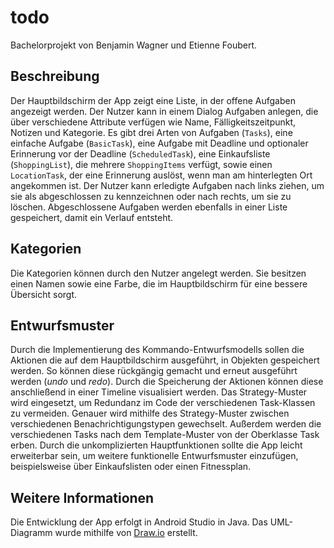 # todo
Bachelorprojekt von Benjamin Wagner und Etienne Foubert.
## Beschreibung
Der Hauptbildschirm der App zeigt eine Liste, in der offene Aufgaben angezeigt werden. Der Nutzer kann in einem Dialog Aufgaben anlegen, die über verschiedene Attribute verfügen wie Name, Fälligkeitszeitpunkt, Notizen und Kategorie. Es gibt drei Arten von Aufgaben (`Tasks`), eine einfache Aufgabe (`BasicTask`), eine Aufgabe mit Deadline und optionaler Erinnerung vor der Deadline (`ScheduledTask`), eine Einkaufsliste (`ShoppingList`), die mehrere `ShoppingItems` verfügt, sowie einen `LocationTask`, der eine Erinnerung auslöst, wenn man am hinterlegten Ort angekommen ist. Der Nutzer kann erledigte Aufgaben nach links ziehen, um sie als abgeschlossen zu kennzeichnen oder nach rechts, um sie zu löschen. Abgeschlossene Aufgaben werden ebenfalls in einer Liste gespeichert, damit ein Verlauf entsteht.
## Kategorien
Die Kategorien können durch den Nutzer angelegt werden. Sie besitzen einen Namen sowie eine Farbe, die im Hauptbildschirm für eine bessere Übersicht sorgt.
## Entwurfsmuster
Durch die Implementierung des Kommando-Entwurfsmodells sollen die Aktionen die auf dem Hauptbildschirm ausgeführt, in Objekten gespeichert werden. So können diese rückgängig gemacht und erneut ausgeführt werden (_undo_ und _redo_). Durch die Speicherung der Aktionen können diese anschließend in einer Timeline visualisiert werden.
Das Strategy-Muster wird eingesetzt, um Redundanz im Code der verschiedenen Task-Klassen zu vermeiden. Genauer wird mithilfe des Strategy-Muster zwischen verschiedenen Benachrichtigungstypen gewechselt.
Außerdem werden die verschiedenen Tasks nach dem Template-Muster von der Oberklasse Task erben.
Durch die unkomplizierten Hauptfunktionen sollte die App leicht erweiterbar sein, um weitere funktionelle Entwurfsmuster einzufügen, beispielsweise über Einkaufslisten oder einen Fitnessplan.
## Weitere Informationen
Die Entwicklung der App erfolgt in Android Studio in Java. Das UML-Diagramm wurde mithilfe von [Draw.io](https://draw.io) erstellt.
